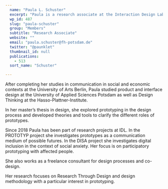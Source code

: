 ```yaml
---
  name: "Paula L. Schuster"
  excerpt: "Paula is a research associate at the Interaction Design Lab (IDL) of the University of Applied Sciences Potsdam."
  wp_id: 487
  slug: "paula-schuster"
  group: "Members"
  subtitle: "Research Associate"
  website: ""
  email: "paula.schuster@fh-potsdam.de"
  twitter: "@paunklet"
  thumbnail_id: null
  publications: 
    - 513
  sort_name: "Schuster"

---
```

After completing her studies in communication in social and economic contexts at the University of Arts Berlin, Paula studied product and interface design at the University of Applied Sciences Potsdam as well as Design Thinking at the Hasso-Plattner-Institute.

In her master’s thesis in design, she explored prototyping in the design process and developed theories and tools to clarify the different roles of prototypes.

Since 2018 Paula has been part of research projects at IDL. In the PROTOTYP project she investigates prototypes as a communication medium of possible futures. In the DISA project she investigates digital inclusion in the context of social anxiety. Her focus is on participatory prototyping with affected people.

She also works as a freelance consultant for design processes and co-design.

Her research focuses on Research Through Design and design methodology with a particular interest in prototyping.